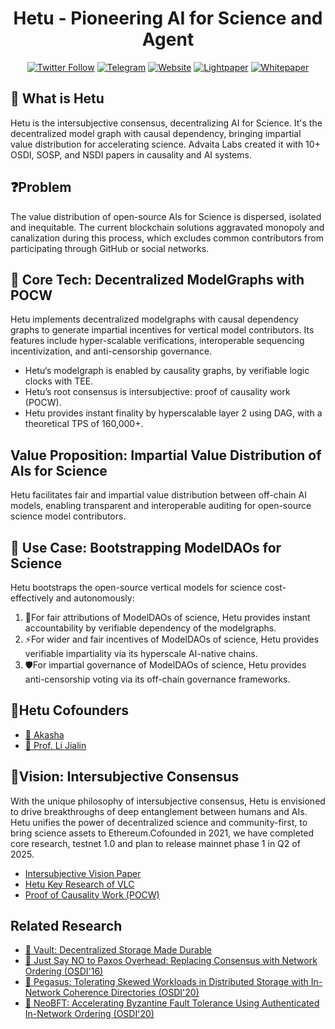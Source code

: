 <div align="center">

  
  # Hetu - Pioneering AI for Science and Agent
  
  [![Twitter Follow](https://img.shields.io/twitter/follow/hetu_protocol?style=social&label=Follow)](https://x.com/hetu_protocol)
  [![Telegram](https://img.shields.io/badge/Telegram-Hetu_Builders-blue)](https://t.me/+uJrRgjtSsGw3MjZl)
  [![Website](https://img.shields.io/badge/Website-hetu.org-green)](https://hetu.org)
  [![Lightpaper](https://img.shields.io/badge/Lightpaper-Read-orange)](https://docsend.com/v/jt55f/hetu_litepaper)
  [![Whitepaper](https://img.shields.io/badge/Whitepaper-Read-orange)](https://docsend.com/view/8yyx73ntpr9n3eqc)
</div>

## 🌟 What is Hetu
Hetu is the intersubjective consensus, decentralizing AI for Science. It's the decentralized model graph with causal dependency, bringing impartial value distribution for accelerating science. Advaita Labs created it with 10+ OSDI, SOSP, and NSDI papers in causality and AI systems. 

## ❓Problem
The value distribution of open-source AIs for Science is dispersed, isolated and inequitable. The current blockchain solutions aggravated monopoly and canalization during this process, which excludes common contributors from participating through GitHub or social networks.

## 🔧 Core Tech: Decentralized ModelGraphs with POCW
Hetu implements decentralized modelgraphs with causal dependency graphs to generate impartial incentives for vertical model contributors. Its features include hyper-scalable verifications, interoperable sequencing incentivization, and anti-censorship governance.
- Hetu‘s modelgraph is enabled by causality graphs, by verifiable logic clocks with TEE.
- Hetu’s root consensus is intersubjective: proof of causality work (POCW).
- Hetu provides instant finality by hyperscalable layer 2 using DAG, with a theoretical TPS of 160,000+. 

##  Value Proposition: Impartial Value Distribution of AIs for Science
Hetu facilitates fair and impartial value distribution between off-chain AI models, enabling transparent and interoperable auditing for open-source science model contributors.

## 🎯 Use Case: Bootstrapping ModelDAOs for Science
Hetu bootstraps the open-source vertical models for science cost-effectively and autonomously:
1) 🚀For fair attributions of ModelDAOs of science, Hetu provides instant accountability by verifiable dependency of the modelgraphs. 
2) ⚡️For wider and fair incentives of ModelDAOs of science, Hetu provides verifiable impartiality via its hyperscale AI-native chains. 
3) 🛡️For impartial governance of ModelDAOs of science, Hetu provides anti-censorship voting via its off-chain governance frameworks.

## 👥Hetu Cofounders
- [🔗 Akasha](https://akasha.buzz/)
- [🔗 Prof. Li Jialin](https://www.comp.nus.edu.sg/~lijl/)

## 💫Vision: Intersubjective Consensus
With the unique philosophy of intersubjective consensus, Hetu is envisioned to drive breakthroughs of deep entanglement between humans and AIs. Hetu unifies the power of decentralized science and community-first, to bring science assets to Ethereum.Cofounded in 2021, we have completed core research, testnet 1.0 and plan to release mainnet phase 1 in Q2 of 2025.

- [Intersubjective Vision Paper](https://blog.hetu.org/intersubjective-consensus-a-harmonious-approach-for-censorship-resistant-web3)
- [Hetu Key Research of VLC](https://arxiv.org/pdf/2310.08373.pdf)
- [Proof of Causality Work (POCW)](https://github.com/hetu-project/causality-graph/blob/3ce32c69c8d20cc87c516084e93f0424bd321c9c/pocw/PoCW%20vision%20paper.pdf)
  
## Related Research
- [📄 Vault: Decentralized Storage Made Durable](https://arxiv.org/pdf/2310.08403.pdf)
- [📄 Just Say NO to Paxos Overhead: Replacing Consensus with Network Ordering (OSDI'16)](https://www.comp.nus.edu.sg/~lijl/papers/nopaxos-osdi16.pdf)
- [📄 Pegasus: Tolerating Skewed Workloads in Distributed Storage with In-Network Coherence Directories (OSDI'20)](https://www.comp.nus.edu.sg/~lijl/papers/pegasus-osdi20.pdf)
- [📄 NeoBFT: Accelerating Byzantine Fault Tolerance Using Authenticated In-Network Ordering (OSDI'20)](https://dl.acm.org/doi/pdf/10.1145/3603269.3604874)
